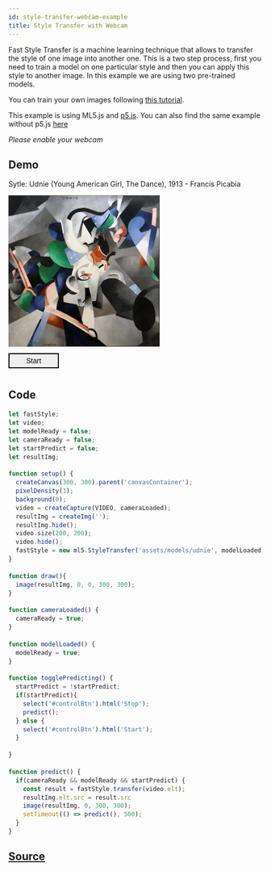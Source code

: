 ```yaml
---
id: style-transfer-webcam-example
title: Style Transfer with Webcam
---
```


Fast Style Transfer is a machine learning technique that allows to transfer the style of one image into another one. This is a two step process, first you need to train a model on one particular style and then you can apply this style to another image. In this example we are using two pre-trained models.

You can train your own images following [this tutorial](#). 

This example is using ML5.js and [p5.js](https://p5js.org/). You can also find the same example without p5.js [here](https://github.com/ml5js/ml5-examples)

*Please enable your webcam*

## Demo

<div class="example">
  <style>
    .example img {
      width: 300px;
      height: 300px;
    }
    .example button {
      width: 100px;
      height: 30px;
      font-size: 14px;
      border: solid 2px;
      margin: 10px 0;
      cursor: pointer;
    }
    .example button:hover {
      color: white;
      background: #333;
    }
    #canvasContainer{
      display: inline;
    }
  </style>
  <p>Sytle: Udnie (Young American Girl, The Dance), 1913 - Francis Picabia</p>
  <img src="assets/img/udnie.jpg" />
  <div id="canvasContainer"></div>
  <br/>
  <button onClick="togglePredicting()" id="controlBtn">Start</button>
</div>

<script src="assets/scripts/example-style-transfer-webcam.js"></script>

## Code

```javascript
let fastStyle;
let video;
let modelReady = false;
let cameraReady = false;
let startPredict = false;
let resultImg;

function setup() {
  createCanvas(300, 300).parent('canvasContainer');
  pixelDensity(1);
  background(0);
  video = createCapture(VIDEO, cameraLoaded);
  resultImg = createImg('');
  resultImg.hide();
  video.size(200, 200);
  video.hide();
  fastStyle = new ml5.StyleTransfer('assets/models/udnie', modelLoaded);
}

function draw(){
  image(resultImg, 0, 0, 300, 300);
}

function cameraLoaded() {
  cameraReady = true;
}

function modelLoaded() {
  modelReady = true;
}

function togglePredicting() {
  startPredict = !startPredict;
  if(startPredict){
    select('#controlBtn').html('Stop');
    predict();
  } else {
    select('#controlBtn').html('Start');
  }

}

function predict() {
  if(cameraReady && modelReady && startPredict) {
    const result = fastStyle.transfer(video.elt);
    resultImg.elt.src = result.src
    image(resultImg, 0, 300, 300);
    setTimeout(() => predict(), 500);
  }
}


```

## [Source](https://github.com/ITPNYU/ml5/tree/master/examples/fast_style_transfer_mirror)

